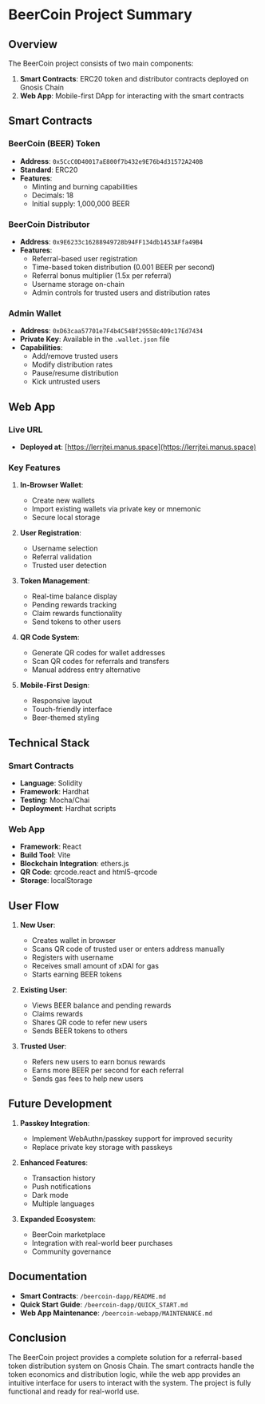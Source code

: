 # BeerCoin Project Summary

## Overview

The BeerCoin project consists of two main components:

1. **Smart Contracts**: ERC20 token and distributor contracts deployed on Gnosis Chain
2. **Web App**: Mobile-first DApp for interacting with the smart contracts

## Smart Contracts

### BeerCoin (BEER) Token

- **Address**: `0x5CcC0D40017aE800f7b432e9E76b4d31572A240B`
- **Standard**: ERC20
- **Features**:
  - Minting and burning capabilities
  - Decimals: 18
  - Initial supply: 1,000,000 BEER

### BeerCoin Distributor

- **Address**: `0x9E6233c16288949728b94FF134db1453AFfa49B4`
- **Features**:
  - Referral-based user registration
  - Time-based token distribution (0.001 BEER per second)
  - Referral bonus multiplier (1.5x per referral)
  - Username storage on-chain
  - Admin controls for trusted users and distribution rates

### Admin Wallet

- **Address**: `0xD63caa57701e7F4b4C54Bf29558c409c17Ed7434`
- **Private Key**: Available in the `.wallet.json` file
- **Capabilities**:
  - Add/remove trusted users
  - Modify distribution rates
  - Pause/resume distribution
  - Kick untrusted users

## Web App

### Live URL

- **Deployed at**: [https://lerrjtei.manus.space](https://lerrjtei.manus.space)

### Key Features

1. **In-Browser Wallet**:
   - Create new wallets
   - Import existing wallets via private key or mnemonic
   - Secure local storage

2. **User Registration**:
   - Username selection
   - Referral validation
   - Trusted user detection

3. **Token Management**:
   - Real-time balance display
   - Pending rewards tracking
   - Claim rewards functionality
   - Send tokens to other users

4. **QR Code System**:
   - Generate QR codes for wallet addresses
   - Scan QR codes for referrals and transfers
   - Manual address entry alternative

5. **Mobile-First Design**:
   - Responsive layout
   - Touch-friendly interface
   - Beer-themed styling

## Technical Stack

### Smart Contracts

- **Language**: Solidity
- **Framework**: Hardhat
- **Testing**: Mocha/Chai
- **Deployment**: Hardhat scripts

### Web App

- **Framework**: React
- **Build Tool**: Vite
- **Blockchain Integration**: ethers.js
- **QR Code**: qrcode.react and html5-qrcode
- **Storage**: localStorage

## User Flow

1. **New User**:
   - Creates wallet in browser
   - Scans QR code of trusted user or enters address manually
   - Registers with username
   - Receives small amount of xDAI for gas
   - Starts earning BEER tokens

2. **Existing User**:
   - Views BEER balance and pending rewards
   - Claims rewards
   - Shares QR code to refer new users
   - Sends BEER tokens to others

3. **Trusted User**:
   - Refers new users to earn bonus rewards
   - Earns more BEER per second for each referral
   - Sends gas fees to help new users

## Future Development

1. **Passkey Integration**:
   - Implement WebAuthn/passkey support for improved security
   - Replace private key storage with passkeys

2. **Enhanced Features**:
   - Transaction history
   - Push notifications
   - Dark mode
   - Multiple languages

3. **Expanded Ecosystem**:
   - BeerCoin marketplace
   - Integration with real-world beer purchases
   - Community governance

## Documentation

- **Smart Contracts**: `/beercoin-dapp/README.md`
- **Quick Start Guide**: `/beercoin-dapp/QUICK_START.md`
- **Web App Maintenance**: `/beercoin-webapp/MAINTENANCE.md`

## Conclusion

The BeerCoin project provides a complete solution for a referral-based token distribution system on Gnosis Chain. The smart contracts handle the token economics and distribution logic, while the web app provides an intuitive interface for users to interact with the system. The project is fully functional and ready for real-world use.

